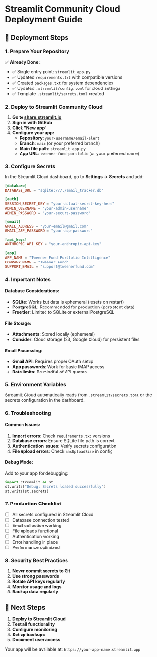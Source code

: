 # Streamlit Community Cloud Deployment Guide

## 🚀 **Deployment Steps**

### **1. Prepare Your Repository**

✅ **Already Done:**
- ✅ Single entry point: `streamlit_app.py`
- ✅ Updated `requirements.txt` with compatible versions
- ✅ Created `packages.txt` for system dependencies
- ✅ Updated `.streamlit/config.toml` for cloud settings
- ✅ Template `.streamlit/secrets.toml` created

### **2. Deploy to Streamlit Community Cloud**

1. **Go to [share.streamlit.io](https://share.streamlit.io)**
2. **Sign in with GitHub**
3. **Click "New app"**
4. **Configure your app:**
   - **Repository**: `your-username/email-alert`
   - **Branch**: `main` (or your preferred branch)
   - **Main file path**: `streamlit_app.py`
   - **App URL**: `tweener-fund-portfolio` (or your preferred name)

### **3. Configure Secrets**

In the Streamlit Cloud dashboard, go to **Settings → Secrets** and add:

```toml
[database]
DATABASE_URL = "sqlite:///./email_tracker.db"

[auth]
SESSION_SECRET_KEY = "your-actual-secret-key-here"
ADMIN_USERNAME = "your-admin-username"
ADMIN_PASSWORD = "your-secure-password"

[email]
GMAIL_ADDRESS = "your-email@gmail.com"
GMAIL_APP_PASSWORD = "your-app-password"

[api_keys]
ANTHROPIC_API_KEY = "your-anthropic-api-key"

[app]
APP_NAME = "Tweener Fund Portfolio Intelligence"
COMPANY_NAME = "Tweener Fund"
SUPPORT_EMAIL = "support@tweenerfund.com"
```

### **4. Important Notes**

#### **Database Considerations:**
- **SQLite**: Works but data is ephemeral (resets on restart)
- **PostgreSQL**: Recommended for production (persistent data)
- **Free tier**: Limited to SQLite or external PostgreSQL

#### **File Storage:**
- **Attachments**: Stored locally (ephemeral)
- **Consider**: Cloud storage (S3, Google Cloud) for persistent files

#### **Email Processing:**
- **Gmail API**: Requires proper OAuth setup
- **App passwords**: Work for basic IMAP access
- **Rate limits**: Be mindful of API quotas

### **5. Environment Variables**

Streamlit Cloud automatically reads from `.streamlit/secrets.toml` or the secrets configuration in the dashboard.

### **6. Troubleshooting**

#### **Common Issues:**
1. **Import errors**: Check `requirements.txt` versions
2. **Database errors**: Ensure SQLite file path is correct
3. **Authentication issues**: Verify secrets configuration
4. **File upload errors**: Check `maxUploadSize` in config

#### **Debug Mode:**
Add to your app for debugging:
```python
import streamlit as st
st.write("Debug: Secrets loaded successfully")
st.write(st.secrets)
```

### **7. Production Checklist**

- [ ] All secrets configured in Streamlit Cloud
- [ ] Database connection tested
- [ ] Email collection working
- [ ] File uploads functional
- [ ] Authentication working
- [ ] Error handling in place
- [ ] Performance optimized

### **8. Security Best Practices**

1. **Never commit secrets to Git**
2. **Use strong passwords**
3. **Rotate API keys regularly**
4. **Monitor usage and logs**
5. **Backup data regularly**

## 🎯 **Next Steps**

1. **Deploy to Streamlit Cloud**
2. **Test all functionality**
3. **Configure monitoring**
4. **Set up backups**
5. **Document user access**

Your app will be available at: `https://your-app-name.streamlit.app`